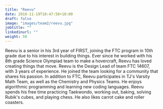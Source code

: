 ```yaml
---
title: "Reevu"
date: 2018-11-19T10:47:58+10:00
draft: false
image: "images/team2/reevu.jpg"
jobtitle: ""
linkedinurl: ""
weight: 50
---
```


Reevu is a senior in his 3rd year of FIRST, joining the FTC program in 10th grade due to his interest in building things. Ever since he worked with his 8th grade Science Olympiad team to make a hovercraft, Reevu has loved creating things that move. Reevu is the Design Lead of team FTC 14607, with 3 years of experience. He joined the team looking for a community that shares his passion. In addition to FTC, Reevu participates in TJ's Varsity Math Team, as well as the Chemistry and Physics Teams. He enjoys algorithmic programming and learning new coding languages. Reevu spends his free time practicing Taekwondo, working out, baking, solving Rubik's cubes, and playing chess. He also likes carrot cake and roller coasters.
